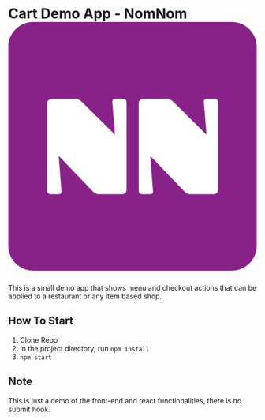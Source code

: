 # Cart Demo App - NomNom ![alt text](./public/fav_icon.png)

This is a small demo app that shows menu and checkout actions that can be applied to a restaurant or any item based shop.

## How To Start

1. Clone Repo
2. In the project directory, run `npm install`
3. `npm start`

## Note

This is just a demo of the front-end and react functionalities, there is no submit hook.
